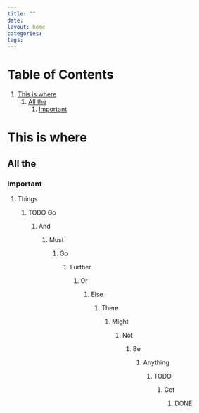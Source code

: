 ```yaml
---
title: ""
date: 
layout: home
categories: 
tags: 
---
```


# Table of Contents

1.  [This is where](#org8915bb3)
    1.  [All the](#orgd1cf5c1)
        1.  [Important](#org2c7cf5f)


<a id="org8915bb3"></a>

# This is where


<a id="orgd1cf5c1"></a>

## All the


<a id="org2c7cf5f"></a>

### Important

1.  Things

    1.  TODO Go
    
        1.  And
        
            1.  Must
            
                1.  Go
                
                    1.  Further
                    
                        1.  Or
                        
                            1.  Else
                            
                                1.  There
                                
                                    1.  Might
                                    
                                        1.  Not
                                        
                                            1.  Be
                                            
                                                1.  Anything
                                                
                                                    1.  TODO 
                                                    
                                                        1.  Get
                                                        
                                                            1.  DONE 
